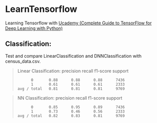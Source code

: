 # LearnTensorflow
Learning Tensorflow with [Ucademy (Complete Guide to TensorFlow for Deep Learning with Python)](https://www.udemy.com/complete-guide-to-tensorflow-for-deep-learning-with-python/)

## Classification:
Test and compare LinearClassification and DNNClassification with census_data.csv.

> Linear Classification:
>              precision    recall  f1-score   support
> 
>           0       0.88      0.88      0.88      7436
>           1       0.61      0.61      0.61      2333
>     avg / total   0.81      0.81      0.81      9769

> NN Classification:
>              precision    recall  f1-score   support
> 
>           0       0.85      0.95      0.89      7436
>           1       0.73      0.46      0.56      2333
>     avg / total   0.82      0.83      0.81      9769

